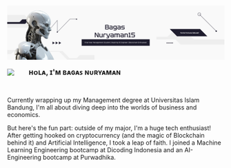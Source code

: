 <!--My Banner Profile-->
![My Github Profile](img/My_Github_Profile.png)

<p align="left" style="display: flex; align-items: center;">
  <img src="https://emojis.slackmojis.com/emojis/images/1531849430/4246/blob-sunglasses.gif?1531849430" width="40" style="margin-right: 10px;"/>
  <span style="font-size: 1.2em; vertical-align: middle" ; ><b>ʜᴏʟᴀ, ɪ'ᴍ ʙᴀɢᴀꜱ ɴᴜʀʏᴀᴍᴀɴ</b></span>
</p>
<br>

<!--About Me Section-->
Currently wrapping up my Management degree at Universitas Islam Bandung, I'm all about diving deep into the worlds of business and economics.

But here's the fun part: outside of my major, I'm a huge tech enthusiast! After getting hooked on cryptocurrency (and the magic of Blockchain behind it) and Artificial Intelligence, I took a leap of faith. I joined a Machine Learning Engineering bootcamp at Dicoding Indonesia and an AI-Engineering bootcamp at Purwadhika.